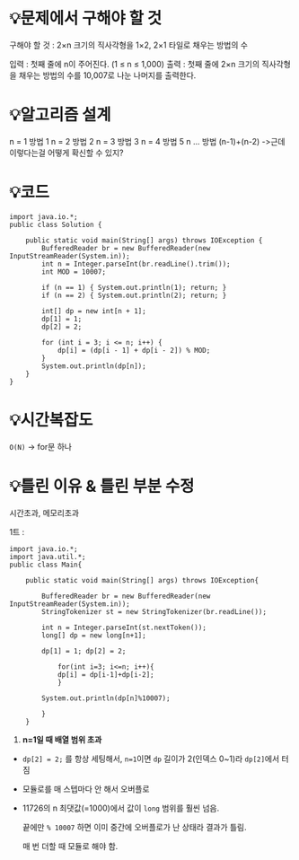 # 💡**문제에서 구해야 할 것**

구해야 할 것 : 2×n 크기의 직사각형을 1×2, 2×1 타일로 채우는 방법의 수

입력 : 첫째 줄에 n이 주어진다. (1 ≤ n ≤ 1,000)
출력 : 첫째 줄에 2×n 크기의 직사각형을 채우는 방법의 수를 10,007로 나눈 나머지를 출력한다.

# 💡**알고리즘 설계**

n = 1 방법 1
n = 2 방법 2
n = 3 방법 3
n = 4 방법 5
n ... 방법 (n-1)+(n-2) ->근데 이렇다는걸 어떻게 확신할 수 있지?

# 💡코드

```
import java.io.*;
public class Solution {

    public static void main(String[] args) throws IOException {
        BufferedReader br = new BufferedReader(new InputStreamReader(System.in));
        int n = Integer.parseInt(br.readLine().trim());
        int MOD = 10007;

        if (n == 1) { System.out.println(1); return; }
        if (n == 2) { System.out.println(2); return; }

        int[] dp = new int[n + 1];
        dp[1] = 1;
        dp[2] = 2;

        for (int i = 3; i <= n; i++) {
            dp[i] = (dp[i - 1] + dp[i - 2]) % MOD;
        }
        System.out.println(dp[n]);
    }
}
```

# 💡시간복잡도

`O(N)` → for문 하나

# 💡틀린 이유 & 틀린 부분 수정

시간초과, 메모리초과

1트 :

```
import java.io.*; 
import java.util.*; 
public class Main{ 
	
	public static void main(String[] args) throws IOException{ 
	
		BufferedReader br = new BufferedReader(new InputStreamReader(System.in));
		StringTokenizer st = new StringTokenizer(br.readLine());
	
		int n = Integer.parseInt(st.nextToken());
		long[] dp = new long[n+1];
	
		dp[1] = 1; dp[2] = 2;
	
			for(int i=3; i<=n; i++){ 
			dp[i] = dp[i-1]+dp[i-2]; 
			} 
	
		System.out.println(dp[n]%10007);
	
		}
	}
```

1. **n=1일 때 배열 범위 초과**
- `dp[2] = 2;` 를 항상 세팅해서, `n=1`이면 `dp` 길이가 2(인덱스 0~1)라 `dp[2]`에서 터짐
- 모듈로를 매 스텝마다 안 해서 오버플로
- 11726의 n 최댓값(=1000)에서 값이 `long` 범위를 훨씬 넘음.

  끝에만 `% 10007` 하면 이미 중간에 오버플로가 난 상태라 결과가 틀림.

  매 번 더할 때 모듈로 해야 함.